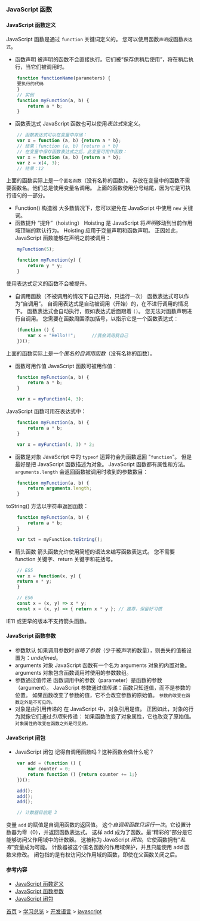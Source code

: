 ### JavaScript 函数

#### JavaScript 函数定义
JavaScript 函数是通过 `function` 关键词定义的。
您可以使用函数`声明`或函数`表达式`。
* 函数声明
被声明的函数不会直接执行。它们被“保存供稍后使用”，将在稍后执行，当它们被调用时。
```javascript
    function functionName(parameters) {
    要执行的代码
    }
    // 实例
    function myFunction(a, b) {
        return a * b;
    }
```
* 函数表达式
JavaScript 函数也可以使用*表达式*来定义。
```javascript
    // 函数表达式可以在变量中存储：
    var x = function (a, b) {return a * b};
    // 结果：function (a, b) {return a * b} 
    // 在变量中保存函数表达式之后，此变量可用作函数：
    var x = function (a, b) {return a * b};
    var z = x(4, 3);
    // 结果：12
```
上面的函数实际上是一个`匿名函数`（没有名称的函数）。
存放在变量中的函数不需要函数名。他们总是使用变量名调用。
上面的函数使用分号结尾，因为它是可执行语句的一部分。
* Function() 构造器
大多数情况下，您可以避免在 JavaScript 中使用 `new` 关键词。
* 函数提升
“提升”（hoisting）
Hoisting 是 JavaScript 将*声明*移动到当前作用域顶端的默认行为。
Hoisting 应用于变量声明和函数声明。
正因如此，JavaScript 函数能够在声明之前被调用：

```javascript
    myFunction(5);

    function myFunction(y) {
        return y * y;
    }
```

使用表达式定义的函数不会被提升。
* 自调用函数（不被调用的情况下自己开始，只运行一次）
函数表达式可以作为“自调用”。
自调用表达式是自动被调用（开始）的，在不进行调用的情况下。
函数表达式会自动执行，假如表达式后面跟着 `()`。
您无法对函数声明进行自调用。
您需要在函数周围添加括号，以指示它是一个函数表达式：

```javascript
    (function () {
        var x = "Hello!!";      //我会调用我自己
    })();
```

上面的函数实际上是一个*匿名的自调用函数*（没有名称的函数）。
* 函数可用作值
JavaScript 函数可被用作值：

```javascript
    function myFunction(a, b) {
        return a * b;
    }

    var x = myFunction(4, 3);
```

JavaScript 函数可用在表达式中：

```javascript
    function myFunction(a, b) {
        return a * b;
    }

    var x = myFunction(4, 3) * 2;
```

* 函数是对象
JavaScript 中的 `typeof` 运算符会为函数返回 "`function`"。
但是最好是把 JavaScript 函数描述为对象。
JavaScript 函数都有属性和方法。
`arguments.length` 会返回函数被调用时收到的参数数目：
```javascript
    function myFunction(a, b) {
        return arguments.length;
    }
```
toString() 方法以字符串返回函数：
```javascript
    function myFunction(a, b) {
        return a * b;
    }

    var txt = myFunction.toString();
```
* 箭头函数
箭头函数允许使用简短的语法来编写函数表达式。
您不需要 function 关键字、return 关键字和花括号。
```javascript
    // ES5
    var x = function(x, y) {
    return x * y;
    }

    // ES6
    const x = (x, y) => x * y;
    const x = (x, y) => { return x * y }; // 推荐，保留好习惯
```
IE11 或更早的版本不支持箭头函数。
#### JavaScript 函数参数
* 参数默认
如果调用参数时*省略了参数*（少于被声明的数量），则丢失的值被设置为：*undefined*。
* arguments 对象
JavaScript 函数有一个名为 arguments 对象的内置对象。
arguments 对象包含函数调用时使用的参数数组。
* 参数通过值传递
函数调用中的参数（parameter）是函数的参数（argument）。
JavaScript 参数通过值传递：函数只知道值，而不是参数的位置。
如果函数改变了参数的值，它不会改变参数的原始值。
`参数的改变在函数之外是不可见的。`
* 对象是由引用传递的
在 JavaScript 中，对象引用是值。
正因如此，对象的行为就像它们通过*引用*来传递：
如果函数改变了对象属性，它也改变了原始值。
`对象属性的改变在函数之外是可见的。`
#### JavaScript 闭包
* JavaScript 闭包
记得自调用函数吗？这种函数会做什么呢？
```javascript
    var add = (function () {
        var counter = 0;
        return function () {return counter += 1;}
    })();

    add();
    add();
    add();

    // 计数器目前是 3 
```
变量 `add` 的赋值是自调用函数的返回值。
这个*自调用函数只运行一次*。它设置计数器为零（0），并返回函数表达式。
这样 add 成为了函数。最“精彩的”部分是它能够访问父作用域中的计数器。
这被称为 JavaScript *闭包*。它使函数拥有“*私有*”变量成为可能。
计数器被这个匿名函数的作用域保护，并且只能使用 add 函数来修改。
闭包指的是有权访问父作用域的函数，即使在父函数关闭之后。

#### 参考内容
* [JavaScript 函数定义](https://www.w3school.com.cn/js/js_function_definition.asp)
* [JavaScript 函数参数](https://www.w3school.com.cn/js/js_function_parameters.asp)
* [JavaScript 闭包](https://www.w3school.com.cn/js/js_function_closures.asp)


[首页](../../README.md) > [学习总览](../../introduction/studyCatalogList.md) > [开发语言](../developmentLanguage/developmentLanguage.md) > [javascript](javascript.md)
